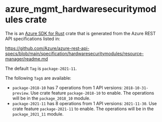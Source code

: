 # azure_mgmt_hardwaresecuritymodules crate

The is an [Azure SDK for Rust](https://github.com/Azure/azure-sdk-for-rust) crate that is generated from the Azure REST API specifications listed in:

https://github.com/Azure/azure-rest-api-specs/blob/main/specification/hardwaresecuritymodules/resource-manager/readme.md

The default `Tag` is `package-2021-11`.

The following `Tag`s are available:

- `package-2018-10` has 7 operations from 1 API versions: `2018-10-31-preview`. Use crate feature `package-2018-10` to enable. The operations will be in the `package_2018_10` module.
- `package-2021-11` has 8 operations from 1 API versions: `2021-11-30`. Use crate feature `package-2021-11` to enable. The operations will be in the `package_2021_11` module.